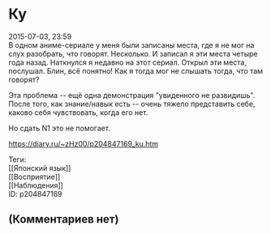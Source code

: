 Ку
==

  
2015-07-03, 23:59  
 В одном аниме-сериале у меня были записаны места, где я не мог на слух разобрать, что говорят. Несколько. И записал я эти места четыре года назад. Наткнулся я недавно на этот сериал. Открыл эти места, послушал. Блин, всё понятно! Как я тогда мог не слышать тогда, что там говорят?   
   
 Эта проблема -- ещё одна демонстрация "увиденного не развидишь". После того, как знание/навык есть -- очень тяжело представить себе, каково себя чувствовать, когда его нет.   
   
 Но сдать N1 это не помогает.   
  
<https://diary.ru/~zHz00/p204847169_ku.htm>  
  
Теги:  
[[Японский язык]]  
[[Восприятие]]  
[[Наблюдения]]  
ID: p204847169  


(Комментариев нет)
------------------